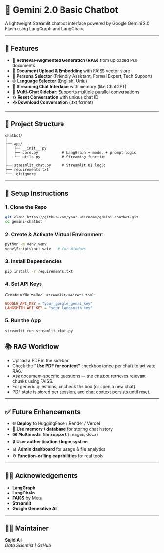 # 🤖 Gemini 2.0 Basic Chatbot

A lightweight Streamlit chatbot interface powered by Google Gemini 2.0 Flash using LangGraph and LangChain.

---

## 🚀 Features

- 🧠 **Retrieval-Augmented Generation (RAG)** from uploaded PDF documents
- 📄 **Document Upload & Embedding** with FAISS vector store
- 📌 **Persona Selector** (Friendly Assistant, Formal Expert, Tech Support)
- 🌐 **Language Selector** (English, Urdu)
- 💬 **Streaming Chat Interface** with memory (like ChatGPT)
- 🧾 **Multi-Chat Sidebar**: Supports multiple parallel conversations
- ♻️ **Reset Conversation** with unique chat ID
- 📥 **Download Conversation** (.txt format)

---

## 📁 Project Structure

```
chatbot/
│
├── app/
│   ├── __init__.py
│   ├── core.py           # LangGraph + model + prompt logic
│   └── utils.py          # Streaming function
│
├── streamlit_chat.py     # Streamlit UI logic
├── requirements.txt
└── .gitignore
```

---

## 🔧 Setup Instructions

### 1. Clone the Repo

```bash
git clone https://github.com/your-username/gemini-chatbot.git
cd gemini-chatbot
```

### 2. Create & Activate Virtual Environment

```bash
python -m venv venv
venv\Scripts\activate   # for Windows
```

### 3. Install Dependencies

```bash
pip install -r requirements.txt
```

### 4. Set API Keys

Create a file called `.streamlit/secrets.toml`:

```toml
GOOGLE_API_KEY = "your_google_genai_key"
LANGSMITH_API_KEY = "your_langsmith_key"
```

### 5. Run the App

```bash
streamlit run streamlit_chat.py

```

## 📚 RAG Workflow

- Upload a PDF in the sidebar.  
- Check the **"Use PDF for context"** checkbox (once per chat) to activate RAG.  
- Ask document-specific questions — the chatbot retrieves relevant chunks using FAISS.  
- For generic questions, uncheck the box (or open a new chat).  
- PDF state is stored per session, and chat context persists until reset.  

---

## ✅ Future Enhancements

- 🌐 **Deploy** to HuggingFace / Render / Vercel  
- 🧠 **Use memory / database** for storing chat history  
- 🖼️ **Multimodal file support** (images, docs)  
- 🔒 **User authentication / login system**  
- 📊 **Admin dashboard** for usage & file analytics  
- ⚙️ **Function-calling capabilities** for real tools  

---

## 🙋‍♂️ Acknowledgements

- **LangGraph**  
- **LangChain**  
- **FAISS** by Meta  
- **Streamlit**  
- **Google Generative AI**  

---

## 🧑‍💻 Maintainer

**Sajid Ali**  
*Data Scientist | GitHub*



